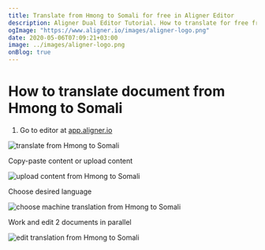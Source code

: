 ```yaml
---
title: Translate from Hmong to Somali for free in Aligner Editor
description: Aligner Dual Editor Tutorial. How to translate for free from Hmong to Somali. Aligner is multilingual document management platform. 
ogImage: "https://www.aligner.io/images/aligner-logo.png"
date: 2020-05-06T07:09:21+03:00
image: ../images/aligner-logo.png
onBlog: true
---
```


# How to translate document from Hmong to Somali

1. Go to editor at [app.aligner.io](https://app.aligner.io "Aligner App web page")

![translate from Hmong to Somali](../aligner-blank-editor.png "translate from Hmong to Somali")

Copy-paste content or upload content

![upload content from Hmong to Somali](../aligner-uploaded-document.png "upload content from Hmong to Somali")

Choose desired language

![choose machine translation from Hmong to Somali](../aligner-language-dropdown.png "choose machine translation from Hmong to Somali")

Work and edit 2 documents in parallel

![edit translation from Hmong to Somali](../aligner-double-sitded-editor.png "edit translation from Hmong to Somali")

